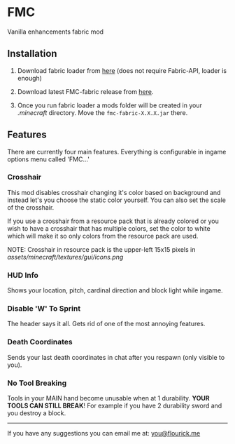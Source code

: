 # FMC

Vanilla enhancements fabric mod

## Installation

1. Download fabric loader from [here](https://fabricmc.net/use/) (does not require Fabric-API, loader is enough)

2. Download latest FMC-fabric release from [here](https://github.com/Flourick/FMC-fabric/releases).

3. Once you run fabric loader a mods folder will be created in your *.minecraft* directory. Move the `fmc-fabric-X.X.X.jar` there.

## Features

There are currently four main features. Everything is configurable in ingame options menu called 'FMC...'

### Crosshair

This mod disables crosshair changing it's color based on background and instead let's you choose the static color yourself. You can also set the scale of the crosshair.

If you use a crosshair from a resource pack that is already colored or you wish to have a crosshair that has multiple colors, set the color to white which will make it so only colors from the resource pack are used.

NOTE: Crosshair in resource pack is the upper-left 15x15 pixels in *assets/minecraft/textures/gui/icons.png*

### HUD Info

Shows your location, pitch, cardinal direction and block light while ingame.

### Disable 'W' To Sprint

The header says it all. Gets rid of one of the most annoying features.

### Death Coordinates

Sends your last death coordinates in chat after you respawn (only visible to you).

### No Tool Breaking

Tools in your MAIN hand become unusable when at 1 durability. **YOUR TOOLS CAN STILL BREAK**! For example if you have 2 durability sword and you destroy a block.

----

If you have any suggestions you can email me at: you@flourick.me
